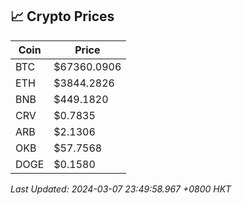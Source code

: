 ## 📈 Crypto Prices

| Coin | Price |
| ---- | ----- |
| BTC | $67360.0906 |
| ETH | $3844.2826 |
| BNB | $449.1820 |
| CRV | $0.7835 |
| ARB | $2.1306 |
| OKB | $57.7568 |
| DOGE | $0.1580 |

_Last Updated: 2024-03-07 23:49:58.967 +0800 HKT_